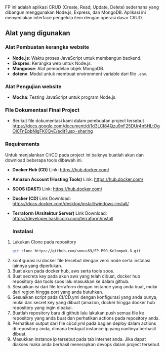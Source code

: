 FP ini adalah aplikasi CRUD (Create, Read, Update, Delete) sederhana yang dibangun menggunakan Node.js, Express, dan MongoDB. Aplikasi ini menyediakan interface pengelola item dengan operasi dasar CRUD.

## Alat yang digunakan

### Alat Pembuatan kerangka website
- **Node.js**: Waktu proses JavaScript untuk membangun backend.
- **Ekspres**: Kerangka web untuk Node.js.
- **Mongoose**: Alat pemodelan objek MongoDB.
- **dotenv**: Modul untuk membuat environment variable dari file `.env`.

### Alat Pengujian website
- **Mocha**: Testing JavaScript untuk program Node.js.

### File Dokumentasi Final Project
- Berikut file dokumentasi kami dalam pembuatan project tersebut https://docs.google.com/document/d/1d3LCI84Qzu9nF25DUr4n5HLtOgOi0FnEpbNlgFK0QvE/edit?usp=sharing

### Requirements
Untuk menjalankan CI/CD pada project ini baiknya buatlah akun dan download beberapa tools dibawah ini.

- **Docker Hub (CD)**
  Link: https://hub.docker.com/

- **Amazon Account (Hosting Tools)**
  Link: https://hub.docker.com/

- **SOOS (DAST)**
  Link: https://hub.docker.com/

- **Docker (CD)**
  Link Download: https://docs.docker.com/desktop/install/windows-install/
  
- **Terraform (Arsitektur Server)**
  Link Download: https://developer.hashicorp.com/terraform/install

  ### Instalasi
1. Lakukan Clone pada repository
    ```sh
    git clone https://github.com/sonus69/FP-PSO-Kelompok-8.git
    ```
2. konfigurasi isi docker file tersebut dengan versi node serta instalasi lainnya yang diperlukan.
3. Buat akun pada docker hub, aws serta tools soos.
4. Buat secrets key pada akun aws yang telah dibuat, docker hub repository dan tools soos lalu masukkan ke dalam github.
5. Sesuaikan isi dari file terraform dengan instance yang anda buat, mulai dari region hingga port yang anda butuhkan.
6. Sesuaikan script pada CI/CD.yml dengan konfigurasi yang anda punya, mulai dari secret key yang dibuat (amazon, docker  hingga docker hub repository yang ingin dipakai.
7. Buatlah repository baru di github lalu lakukan push semua file ke repository yang anda buat dan perhatikan actions pada repository anda.
8. Perhatikan output dari file ci/cd.yml pada bagian deploy dalam actions di repository anda, dimana terdapat instance ip yang nantinya berhasil dibuat.
9. Masukkan instance ip tersebut pada tab internet anda. Jika dapat diakses maka anda berhasil menerapkan devops dalam project tersebut.
